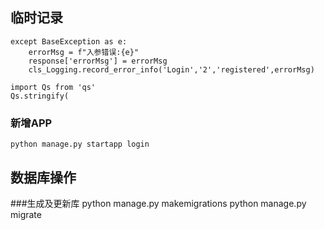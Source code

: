 ## 临时记录
    except BaseException as e:
        errorMsg = f"入参错误:{e}"
        response['errorMsg'] = errorMsg
        cls_Logging.record_error_info('Login','2','registered',errorMsg)

    import Qs from 'qs'
    Qs.stringify(

### 新增APP
    python manage.py startapp login

## 数据库操作
###生成及更新库
    python manage.py makemigrations
    python manage.py migrate